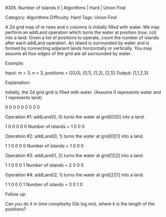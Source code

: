 #305. Number of Islands II | Algorithms | Hard | Union Find

Category: Algorithms
Difficulty: Hard
Tags: Union Find

A 2d grid map of m rows and n columns is initially filled with water. We may perform an addLand operation which turns the water at position (row, col) into a land. Given a list of positions to operate, count the number of islands after each addLand operation. An island is surrounded by water and is formed by connecting adjacent lands horizontally or vertically. You may assume all four edges of the grid are all surrounded by water.

Example:


Input: m = 3, n = 3, positions = [[0,0], [0,1], [1,2], [2,1]]
Output: [1,1,2,3]


Explanation:

Initially, the 2d grid grid is filled with water. (Assume 0 represents water and 1 represents land).


0 0 0
0 0 0
0 0 0


Operation #1: addLand(0, 0) turns the water at grid[0][0] into a land.


1 0 0
0 0 0   Number of islands = 1
0 0 0


Operation #2: addLand(0, 1) turns the water at grid[0][1] into a land.


1 1 0
0 0 0   Number of islands = 1
0 0 0


Operation #3: addLand(1, 2) turns the water at grid[1][2] into a land.


1 1 0
0 0 1   Number of islands = 2
0 0 0


Operation #4: addLand(2, 1) turns the water at grid[2][1] into a land.


1 1 0
0 0 1   Number of islands = 3
0 1 0


Follow up:

Can you do it in time complexity O(k log mn), where k is the length of the positions?


